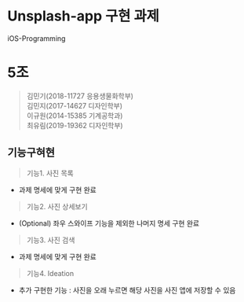# Unsplash-app 구현 과제
iOS-Programming

# 5조

> 김민기(2018-11727 응용생물화학부) </br>
> 김민지(2017-14627 디자인학부) </br>
> 이규원(2014-15385 기계공학과) </br>
> 최유림(2019-19362 디자인학부) </br>



## 기능구혀현
  >  기능1. 사진 목록
  * 과제 명세에 맞게 구현 완료

  > 기능2. 사진 상세보기
  * (Optional) 좌우 스와이프 기능을 제외한 나머지 명세 구현 완료

  > 기능3. 사진 검색
  * 과제 명세에 맞게 구현 완료

  > 기능4. Ideation
  * 추가 구현한 기능 : 사진을 오래 누르면 해당 사진을 사진 앱에 저장할 수 있음
